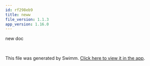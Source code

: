 ```yaml
---
id: rf298eb9
title: neww
file_version: 1.1.3
app_version: 1.16.0
---
```


new doc

<br/>

This file was generated by Swimm. [Click here to view it in the app](https://swimm-web-app.web.app/repos/Z2l0aHViJTNBJTNBZWNvbW0lM0ElM0Ftb3NoaWtzd2ltbQ==/docs/rf298eb9).
